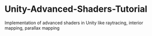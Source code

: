 # Unity-Advanced-Shaders-Tutorial
Implementation of advanced shaders in Unity like raytracing, interior mapping, parallax mapping
